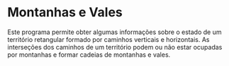 # Montanhas e Vales
Este programa permite obter algumas informações sobre o estado de um território
retangular formado por caminhos verticais e horizontais. As interseções dos caminhos
de um território podem ou não estar ocupadas por montanhas e formar cadeias de
montanhas e vales.
